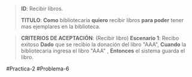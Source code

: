 > **ID**: Recibir libros.
> 
> **TITULO**: **Como** bibliotecaria **quiero** recibir libros **para poder** tener mas ejemplares en la biblioteca.
> 

> **CRITERIOS DE ACEPTACIÓN**: (Recibir libro)
> **Escenario 1**: Recibo exitoso
> **Dado** que se recibio la donación del libro "AAA",
> **Cuando** la bibliotecaria ingresa el libro "AAA" ,
> **Entonces** el sistema guarda el libro.
>  


#Practica-2 #Problema-6